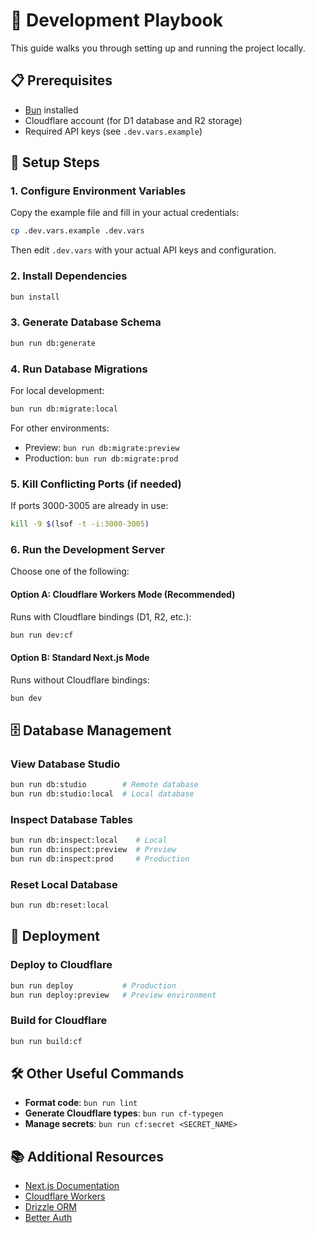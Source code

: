 # 🚀 Development Playbook

This guide walks you through setting up and running the project locally.

## 📋 Prerequisites

- [Bun](https://bun.sh/) installed
- Cloudflare account (for D1 database and R2 storage)
- Required API keys (see `.dev.vars.example`)

## 🔧 Setup Steps

### 1. Configure Environment Variables

Copy the example file and fill in your actual credentials:

```bash
cp .dev.vars.example .dev.vars
```

Then edit `.dev.vars` with your actual API keys and configuration.

### 2. Install Dependencies

```bash
bun install
```

### 3. Generate Database Schema

```bash
bun run db:generate
```

### 4. Run Database Migrations

For local development:

```bash
bun run db:migrate:local
```

For other environments:
- Preview: `bun run db:migrate:preview`
- Production: `bun run db:migrate:prod`

### 5. Kill Conflicting Ports (if needed)

If ports 3000-3005 are already in use:

```bash
kill -9 $(lsof -t -i:3000-3005)
```

### 6. Run the Development Server

Choose one of the following:

#### Option A: Cloudflare Workers Mode (Recommended)
Runs with Cloudflare bindings (D1, R2, etc.):

```bash
bun run dev:cf
```

#### Option B: Standard Next.js Mode
Runs without Cloudflare bindings:

```bash
bun dev
```

## 🗄️ Database Management

### View Database Studio

```bash
bun run db:studio        # Remote database
bun run db:studio:local  # Local database
```

### Inspect Database Tables

```bash
bun run db:inspect:local    # Local
bun run db:inspect:preview  # Preview
bun run db:inspect:prod     # Production
```

### Reset Local Database

```bash
bun run db:reset:local
```

## 🚢 Deployment

### Deploy to Cloudflare

```bash
bun run deploy           # Production
bun run deploy:preview   # Preview environment
```

### Build for Cloudflare

```bash
bun run build:cf
```

## 🛠️ Other Useful Commands

- **Format code**: `bun run lint`
- **Generate Cloudflare types**: `bun run cf-typegen`
- **Manage secrets**: `bun run cf:secret <SECRET_NAME>`

## 📚 Additional Resources

- [Next.js Documentation](https://nextjs.org/docs)
- [Cloudflare Workers](https://developers.cloudflare.com/workers/)
- [Drizzle ORM](https://orm.drizzle.team/)
- [Better Auth](https://www.better-auth.com/docs)
